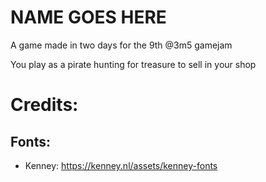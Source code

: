 # NAME GOES HERE
A game made in two days for the 9th @3m5 gamejam

You play as a pirate hunting for treasure to sell in your shop

# Credits: 
## Fonts: 
* Kenney: https://kenney.nl/assets/kenney-fonts
